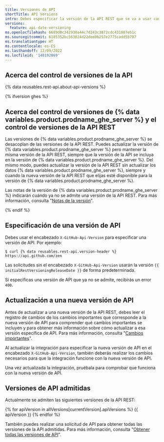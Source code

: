 ```yaml
---
title: Versiones de API
shortTitle: API Versions
intro: Debes especificar la versión de la API REST que se va a usar cada vez que se realiza una solicitud a la API REST.
versions:
  feature: api-date-versioning
ms.openlocfilehash: 6689d8c342930a44c7d243c3872cdc431007eb1c
ms.sourcegitcommit: 6185352bc563024d22dee0b257e2775cadd5b797
ms.translationtype: HT
ms.contentlocale: es-ES
ms.lasthandoff: 12/09/2022
ms.locfileid: '148192869'
---
```

## Acerca del control de versiones de la API

{% data reusables.rest-api.about-api-versions %}

{% ifversion ghes %}

## Acerca del control de versiones de {% data variables.product.prodname_ghe_server %} y el control de versiones de la API REST

Las versiones de {% data variables.product.prodname_ghe_server %} se desacoplan de las versiones de la API REST. Puedes actualizar la versión de {% data variables.product.prodname_ghe_server %} pero mantener la misma versión de la API REST, siempre que la versión de la API se incluya en la versión de {% data variables.product.prodname_ghe_server %}. Del mismo modo, puedes actualizar la versión de la API REST sin actualizar los datos {% data variables.product.prodname_ghe_server %}, siempre y cuando la nueva versión de la API REST que elijas esté disponible para la versión de {% data variables.product.prodname_ghe_server %}.

Las notas de la versión de {% data variables.product.prodname_ghe_server %} indicarán cuándo ya no se admite una versión de la API REST. Para más información, consulta "[Notas de la versión](/admin/release-notes)".

{% endif %}

## Especificación de una versión de API

Debes usar el encabezado `X-GitHub-Api-Version` para especificar una versión de API. Por ejemplo:

```shell
$ curl {% data reusables.rest-api.version-header %} https://api.github.com/zen
```

Las solicitudes sin el encabezado `X-GitHub-Api-Version` usarán la versión `{{ initialRestVersioningReleaseDate }}` de forma predeterminada.

Si especificas una versión de API que ya no se admite, recibirás un error `400`.

## Actualización a una nueva versión de API

Antes de actualizar a una nueva versión de la API REST, debes leer el registro de cambios de los cambios importantes que corresponde a la nueva versión de API para comprender qué cambios importantes se incluyen y para obtener más información sobre cómo actualizar a esa versión específica de API. Para más información, consulta "[Cambios importantes](/rest/overview/breaking-changes)".

Al actualizar la integración para especificar la nueva versión de API en el encabezado `X-GitHub-Api-Version`, también deberás realizar los cambios necesarios para que la integración funcione con la nueva versión de API.

Una vez actualizada la integración, pruébala para comprobar que funciona con la nueva versión de API.

## Versiones de API admitidas

Actualmente se admiten las siguientes versiones de la API REST:

{% for apiVersion in allVersions[currentVersion].apiVersions %} {{ apiVersion }} {% endfor %}

También puedes realizar una solicitud de API para obtener todas las versiones de la API admitidas. Para más información, consulta "[Obtener todas las versiones de API](/rest/meta#get-all-api-versions)".
